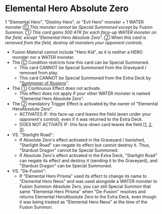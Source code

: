 # Elemental Hero Absolute Zero

1 "Elemental Hero", "Destiny Hero", or "Evil Hero" monster + 1 WATER monster
_Ⓒ This monster cannot be Special Summoned except by Fusion Summon. ① This card gains 500 ATK for each face-up WATER monster on the field, except "Elemental Hero Absolute Zero". ② When this card is removed from the field, destroy all monsters your opponent controls._

*   Fusion Material cannot include "Hero Kid", as it is neither a HERO monster nor a WATER monster.
*   The Ⓒ Condition restricts how this card can be Special Summoned.
    *   This card CANNOT be Special Summoned from the Graveyard / removed from play.
    *   This card CANNOT be Special Summoned from the Extra Deck by "[Summoner of Illusions](https://yugipedia.com/wiki/Summoner_of_Illusions)".
*   The ① Continuous Effect does not activate.
    *   This effect does not apply if your other WATER monster is named "Elemental Hero Absolute Zero".
*   The ② mandatory Trigger Effect is activated by the owner of "Elemental HeroAbsolute Zero".
    *   ACTIVATES IF: this face-up card leaves the field (even under your opponent's control), even if it was returned to the Extra Deck.
    *   DOES NOT ACTIVATE IF: this face-down card leaves the field \[[1](https://www.pojo.biz/board/showpost.php?p=16793215&postcount=8), [2](https://www.pojo.biz/board/showpost.php?p=17349868&postcount=8), [3](https://www.pojo.biz/board/showpost.php?p=19072708&postcount=12)\].
*   VS. "Starlight Road":
    *   If Absolute Zero's effect activated in the Graveyard / banished, "Starlight Road" can negate its effect but cannot destroy it. Thus, "Stardust Dragon" cannot be Special Summoned.
    *   If Absolute Zero's effect activated in the Extra Deck, "Starlight Road" can negate its effect and destroy it (sending it to the Graveyard), and "Stardust Dragon" can be Special Summoned.
*   VS. "De-Fusion":
    *   If "Elemental Hero Prisma" used its effect to change its name to "Elemental Hero Neos" and was used alongside a WATER monster to Fusion Summon Absolute Zero, you can still Special Summon that same "Elemental Hero Prisma" when "De-Fusion" resolves and returns Elemental HeroAbsolute Zero to the Extra Deck, even though it was being treated as "Elemental Hero Neos" at the time of the Fusion Summon.
